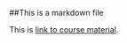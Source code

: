 ##This is a markdown file

This is [link to course material](https://github.com/owenjy/datasciencecoursera "JIN YUN").